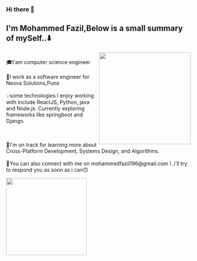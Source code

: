 ### Hi there 👋
## I'm Mohammed Fazil,Below is a small summary of mySelf..⬇️ 

<img
  align="right"
  width="250"
  height="250"
  src="https://media.giphy.com/media/3oKIPnAiaMCws8nOsE/giphy.gif"
/>
</p><br/>
🎓I'am computer science engineer<br/>
<br/>
💫I work as a software engineer for Neova Solutions,Pune<br/>
<br/>
💡some technologies I enjoy working with include ReactJS, Python, java and Node.js. Currently exploring 
frameworks like springboot and Django.<p>
  <br/>
  <br/>
💫I'm on track for learning more about Cross-Platform Development, Systems Design, and Algorithms.<br/>
  <br/>
📧You can also connect with me on mohammedfazil196@gmail.com !..i'll try to respond you as soon as i can🙃 
  <br/>

  <p>
  <img
  align="center"
  width="220"
  height="210"
  src="https://media.giphy.com/media/QHE5gWI0QjqF2/giphy.gif"
/>
</p>
       


